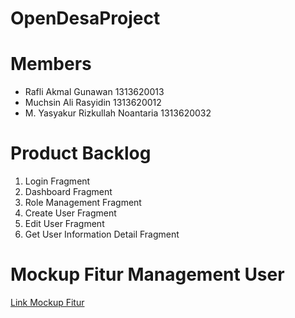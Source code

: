 # OpenDesaProject
# Members
- Rafli Akmal Gunawan             1313620013
- Muchsin Ali Rasyidin            1313620012
- M. Yasyakur Rizkullah Noantaria 1313620032

# Product Backlog
1. Login Fragment
2. Dashboard Fragment
3. Role Management Fragment
4. Create User Fragment
5. Edit User Fragment
6. Get User Information Detail Fragment

# Mockup Fitur Management User
[Link Mockup Fitur](https://www.canva.com/design/DAFTccx2bq4/wa39LlNkKH7vFyMeqJw86w/view?utm_content=DAFTccx2bq4&utm_campaign=designshare&utm_medium=link2&utm_source=sharebutton)
